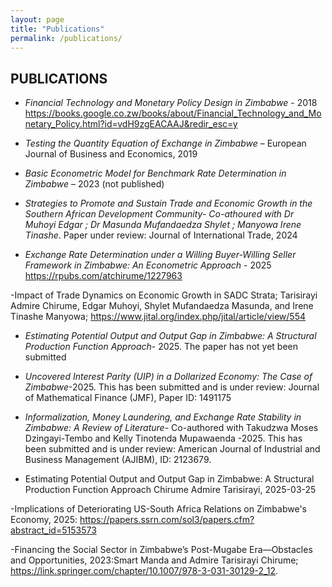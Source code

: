 ```yaml
---
layout: page
title: "Publications"
permalink: /publications/
---
```


## PUBLICATIONS

- *Financial Technology and Monetary Policy Design in Zimbabwe* - 2018 https://books.google.co.zw/books/about/Financial_Technology_and_Monetary_Policy.html?id=vdH9zgEACAAJ&redir_esc=y
 
- *Testing the Quantity Equation of Exchange in Zimbabwe* – European Journal of Business and Economics, 2019  

- *Basic Econometric Model for Benchmark Rate Determination in Zimbabwe* – 2023 (not published)

- *Strategies to Promote and Sustain Trade and Economic Growth in the Southern African Development Community- Co-athoured with Dr Muhoyi Edgar ; Dr Masunda Mufandaedza Shylet ; Manyowa Irene Tinashe*. Paper under review: Journal of International Trade, 2024

- *Exchange Rate Determination under a Willing Buyer-Willing Seller Framework in Zimbabwe: An Econometric Approach* - 2025 
https://rpubs.com/atchirume/1227963

-Impact of Trade Dynamics on Economic Growth in SADC Strata;
Tarisirayi Admire Chirume, Edgar Muhoyi, Shylet Mufandaedza Masunda,  and Irene Tinashe Manyowa; https://www.jital.org/index.php/jital/article/view/554

- *Estimating Potential Output and Output Gap in Zimbabwe: A Structural Production Function Approach*- 2025. The paper has not yet been submitted 

- *Uncovered Interest Parity (UIP) in a Dollarized Economy: The Case of Zimbabwe*-2025. This has been submitted and is under review: Journal of Mathematical Finance (JMF), Paper ID: 1491175

- *Informalization, Money Laundering, and Exchange Rate Stability in Zimbabwe: A Review of Literature*- Co-authored with Takudzwa Moses Dzingayi-Tembo and Kelly Tinotenda Mupawaenda -2025. This has been submitted and is under review: American Journal of Industrial and Business Management (AJIBM), ID: 2123679.

- Estimating Potential Output and Output Gap in Zimbabwe: A Structural Production Function Approach
Chirume Admire Tarisirayi, 2025-03-25

-Implications of Deteriorating US-South Africa Relations on Zimbabwe's Economy, 2025: https://papers.ssrn.com/sol3/papers.cfm?abstract_id=5153573

-Financing the Social Sector in Zimbabwe’s Post-Mugabe Era—Obstacles and Opportunities, 2023:Smart Manda and Admire Tarisirayi Chirume; https://link.springer.com/chapter/10.1007/978-3-031-30129-2_12. 

